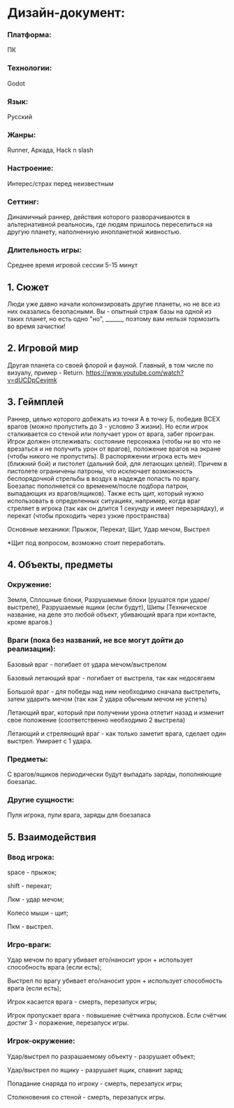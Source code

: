 <h1>Дизайн-документ:
  </h1>

<h3>Платформа:</h3> ПК

<h3>Технологии:</h3> Godot

<h3>Язык:</h3> Русский

<h3>Жанры:</h3> Runner, Аркада, Hack n slash

<h3>Настроение:</h3> Интерес/страх перед неизвестным

<h3>Сеттинг:</h3> Динамичный раннер, действия которого разворачиваются в альтернативной реальносиь, где людям пришлось переселиться на другую планету, наполненную инопланетной живностью.

<h3>Длительность игры:</h3> Среднее время игровой сессии 5-15 минут

<h2>1. Сюжет</h2>

Люди уже давно начали колонизировать другие планеты, но не все из них оказались безопасными. Вы - опытный страж базы на одной из таких планет, но есть одно "но", ______, поэтому вам нельзя тормозить во время зачистки!

<h2>2. Игровой мир</h2>

Другая планета со своей флорой и фауной. Главный, в том числе по визуалу, пример - Return.
https://www.youtube.com/watch?v=dUCDpCevjmk

<h2>3. Геймплей</h2>

Раннер, целью которого добежать из точки А в точку Б, победив ВСЕХ врагов (можно пропустить до 3 - условно 3 жизни). Но если игрок сталкивается со стеной или получает урон от врага, забег проигран. Игрок должен отслеживать: состояние персонажа (чтобы ни во что не врезаться и не получить урон от врагов), положение врагов на экране (чтобы никого не пропустить). В распоряжении игрока есть меч (ближний бой) и пистолет (дальний бой, для летающих целей). Причем в пистолете ограничены патроны, что исключает возможность беспорядочной стрельбы в воздух в надежде попасть по врагу. Боезапас пополняется со временем/после подбора патрон, выпадающих из врагов/ящиков). Также есть щит, который нужно использовать в определенных ситуациях, например, когда враг стреляет в игрока (так как он длится 1 секунду и имеет перезарядку), и перекат (чтобы проходить через узкие пространства)

Основные механики: Прыжок, Перекат, Щит, Удар мечом, Выстрел

*Щит под вопросом, возможно стоит переработать.

<h2>4. Объекты, предметы</h2>

<h3>Окружение:</h3> Земля, Сплошные блоки, Разрушаемые блоки (рушатся при ударе/выстреле), Разрушаемые ящики (если будут), Шипы (Техническое название, на деле это любой объект, убивающий врага при контакте, кроме врагов.)

<h3>Враги (пока без названий, не все могут дойти до реализации):</h3>

Базовый враг - погибает от удара мечом/выстрелом

Базовый летающий враг - погибает от выстрела, так как недосягаем

Большой враг - для победы над ним необходимо сначала выстрелить, затем ударить мечом (так как 2 удара обычным мечом не успеть)

Летающий враг, который при получении урона отлетит назад и изменит свое положение (соответственно необходимо 2 выстрела)

Летающий и стреляющий враг - как только заметит врага, сделает один выстрел. Умирает с 1 удара.

<h3>Предметы: </h3>С врагов/ящиков периодически будут выпадать заряды, пополняющие боезапас.

<h3>Другие сущности: </h3>
Пуля игрока, пули врага, заряды для боезапаса

<h2>5. Взаимодействия</h2>

<h3>Ввод игрока:</h3> 

space - прыжок;

shift - перекат;

Лкм - удар мечом;

Колесо мыши - щит;

Пкм - выстрел.

<h3>Игро-враги:</h3>

Удар мечом по врагу убивает его/наносит урон + использует способность врага (если есть);

Выстрел по врагу убивает его/наносит урон + использует способность врага (если есть);

Игрок касается врага - смерть, перезапуск игры;

Игрок пропускает врага - повышение счётчика пропусков. Если счётчик достиг 3 - поражение, перезапуск игры.

<h3>Игрок-окружение:</h3>

Удар/выстрел по разрашаемому объекту - разрушает объект;

Удар/выстрел по ящику - разрушает ящик, спавнит заряд;

Попадание снаряда по игроку - смерть, перезапуск игры;

Столкновения со стеной - смерть, перезапуск игры.
